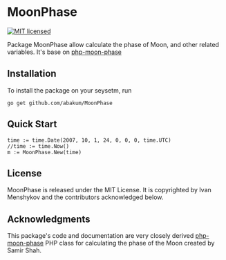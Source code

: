 # MoonPhase
[![MIT licensed](https://img.shields.io/badge/license-MIT-blue.svg)](https://raw.githubusercontent.com/janczer/MoonPhase/master/LICENSE)

Package MoonPhase allow calculate the phase of Moon, and other related variables. It's base on [php-moon-phase](https://github.com/solarissmoke/php-moon-phase)

## Installation

To install the package on your seysetm, run

```
go get github.com/abakum/MoonPhase
```

## Quick Start

```
time := time.Date(2007, 10, 1, 24, 0, 0, 0, time.UTC)
//time := time.Now()
m := MoonPhase.New(time)
```

## License

MoonPhase is released under the MIT License. It is copyrighted by Ivan Menshykov and
the contributors acknowledged below.

## Acknowledgments

This package's code and documentation are very closely derived [php-moon-phase](https://github.com/solarissmoke/php-moon-phase)
PHP class for calculating the phase of the Moon created by Samir Shah.
